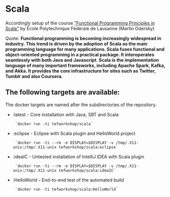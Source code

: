 # Scala
Accordingly setup of the course ["Functional Programming Principles in Scala"](https://www.coursera.org/learn/progfun1/home/welcome) by École Polytechnique Fédérale de Lausanne (Martin Odersky)

Quote: __Functional programming is becoming increasingly widespread in industry. This trend is driven by the adoption of Scala as the main programming language for many applications. Scala fuses functional and object-oriented programming in a practical package. It interoperates seamlessly with both Java and Javascript. Scala is the implementation language of many important frameworks, including Apache Spark, Kafka, and Akka. It provides the core infrastructure for sites such as Twitter, Tumblr and also Coursera.__

## The following targets are available:

The docker targets are named after the subdirectories of the repository.
+ :latest - Core installation with Java, SBT and Scala

       `docker run -ti tefworkshop/scala`
+ :eclipse - Eclipse with Scala plugin and HelloWorld project

       `docker run -ti --rm -e DISPLAY=$DISPLAY -v /tmp/.X11-unix:/tmp/.X11-unix tefworkshop/scala:eclipse`
+ :ideaIC - Untested installation of IntelliJ IDEA with Scala plugin

       `docker run -ti --rm -e DISPLAY=$DISPLAY -v /tmp/.X11-unix:/tmp/.X11-unix tefworkshop/scala:ideaIC`
+ :HelloWorld - End-to-end test of the automated build

       `docker run -ti tefworkshop/scala:HelloWorld`
 

